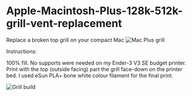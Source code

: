 # Apple-Macintosh-Plus-128k-512k-grill-vent-replacement
Replace a broken top grill on your compact Mac 
![Mac Plus grill](https://github.com/user-attachments/assets/63095400-26b9-411f-b711-a0e9f297e45f)

Instructions:
  
  100% fill.
  No supports were needed on my Ender-3 V3 SE budget printer.
  Print with the top (outside facing) part the grill face-down on the printer bed.
  I used eSun PLA+ bone white colour filament for the final print.

  ![Grill build](https://github.com/user-attachments/assets/3e368393-90c6-43ae-a808-7b2a87a8f4d0)
